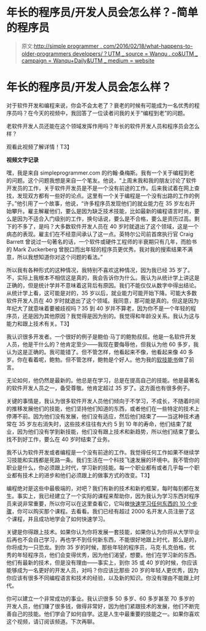 # 年长的程序员/开发人员会怎么样？-简单的程序员

> 原文:[http://simple programmer . com/2016/02/18/what-happens-to-older-programmers developers/？UTM _ source = Wanqu . co&UTM _ campaign = Wanqu+Daily&UTM _ medium = website](http://simpleprogrammer.com/2016/02/18/what-happens-to-older-programmersdevelopers/?utm_source=wanqu.co&utm_campaign=Wanqu+Daily&utm_medium=website)

# 年长的程序员/开发人员会怎么样？

对于软件开发和编程来说，你会不会太老了？衰老的时候有可能成为一名优秀的程序员吗？在今天的视频中，我回答了一位读者问我的关于“编程到老”的问题。

老软件开发人员还能在这个领域发挥作用吗？年长的软件开发人员和程序员会怎么样？

观看此视频了解详情！T3】

**视频文字记录**

嘿，我是来自 simpleprogrammer.com 的约翰·桑梅斯。我有一个关于编程到老的问题。这个问题我想是来自一个笔友。他说，“上周末我和我的朋友讨论了软件开发员的工作，关于软件开发员是不是一个没有前途的工作。后来我试着在网上查找，发现双方都有一些好的论点。这里有一个关于编程是一个没有出路的工作的例子。”他引用了一个故事，他说，“许多程序员发现他们的就业能力在 35 岁左右开始攀升。雇主解雇他们，要么是因为缺乏技术技能，比如最新的编程语言时尚，要么是因为不适合入门级别的工作，换句话说，要么是不合格，要么是资历过高。剩下的不多了，是吗？大多数软件开发人员在 40 岁时就退出了这个领域，这是一个病态的表现。雇主们在不经意间承认了这一点。英特尔公司前首席执行官 Craig Barrett 曾说过一句著名的话，一个软件或硬件工程师的半衰期只有几年，而脸书的 Mark Zuckerberg 曾脱口而出年轻的程序员更优秀。我对我的搜索结果不满意，所以我想知道你对这个问题的看法。”

所以我有各种形式的这种情况，我特别不喜欢这种情况，因为我已经 35 岁了。不，实际上我根本不相信这是真的，我会告诉你为什么。我认为从统计学上讲这是正确的，但是统计学并不意味着这背后有原因。我们不能仅仅从数字中得出结论。从统计学上看，这可能是对的，35 岁以后，就业能力可能开始下降。可能大多数软件开发人员在 40 岁时就退出了这个领域。我同意，那可能是真的。但这是因为年纪大了就意味着要被歧视吗？35 到 40 岁并不算老，因为你不是一个年轻的程序员，还是因为其他原因？我觉得是因为别的。我觉得和年龄没关系。我认为这与能力和跟上技术有关。T3】

我认识很多开发者。一个很好的例子是鲍伯·马丁的鲍勃叔叔。他是一名软件开发人员，他是干什么的？他肯定至少——我现在要侮辱他，但我认为他 60 多岁，我认为这是正确的。我可能错了。但不管怎样，他看起来不像，他看起来像 40 多岁。你在看着呢，鲍勃。但不管怎样，鲍勃是个好人。他为我的[软技能书](https://simpleprogrammer.com/softskills)做了前言。

无论如何，他仍然是最新的。他总是在学习，总是在提高自己的技能。他是最著名的软件开发人员之一，备受尊敬。他肯定超过 35 岁了。这方面也有很多例子。

关键的事情是，我认为很多软件开发人员他们倾向于不学习，不成长，不随着时间的推移发展他们的技能，他们坚持他们知道的东西，或者他们在一些特定的技术上停滞不前。因为他们没有发展，他们没有适应，然后他们结束了——当这种技术通常在 35 岁左右消失时，这些技术往往有大约 5 到 10 年的寿命，他们结束了就业，因为他们没有学到新技能，他们没有跟上技术和新趋势，所以他们结束了要么找不到好工作，要么在 40 岁时结束了业务。

我不认为软件开发或者编程是一个没有前途的工作。我觉得任何工作如果不继续学习技能和实践都是死路一条。我们生活在一个科技飞速发展的环境中。我不管你的职业是什么，你必须跟上时代，学习新的技能。每一个职业都有或者几乎每一个职业都有技术上的进步和他们必须跟上的做事方式的改变。T3】

编程绝对是这些中最极端的，对吧？我们有新的技术和新的框架，每时每刻都在发生。事实上，我已经建立了一个实际的课程来帮助你，因为我认为学习东西对程序员来说非常重要，所以你可以在这里查看它，它叫做[快速学习任何东西的 10 个步骤](https://simpleprogrammer.com/10stepstolearn)，你可以购买那个课程。去看看。我们已经有超过 2000 名开发人员注册了这个课程，并且成功地学会了如何快速学习。

关键是你得跟上技术。如果你认为你将发展一套技能，如果你认为你将从大学毕业后再也不会自己学习，再也学不到任何新东西，不能很好地跟上时代，那么是的，你将成为一只恐龙。到你 35 岁的时候，那些年轻的程序员，马克·扎克伯格，优秀的年轻程序员，他们会变得优秀，因为他们渴望，想要。他们在学习新的东西。他们有最新的技术，但是没有理由——事实上，到你 35 或 40 岁的时候，你应该能够成为一名更好的开发人员，对吗？你应该比那些 20 岁的年轻人更优秀，因为你应该有很多不同编程语言和技术的经验，以及新的知识。你没有理由不能跟上时代。

你可以建立一个非常成功的事业。我认识很多 50 多岁、60 多岁甚至 70 多岁的开发人员，他们赚了很多钱，做得非常好，因为他们紧跟技术的发展，他们不断完善自己的技能。他们学会了如何自学。这是人生中最重要的技能之一。如果你喜欢这个视频，请订阅该频道。下次再聊。